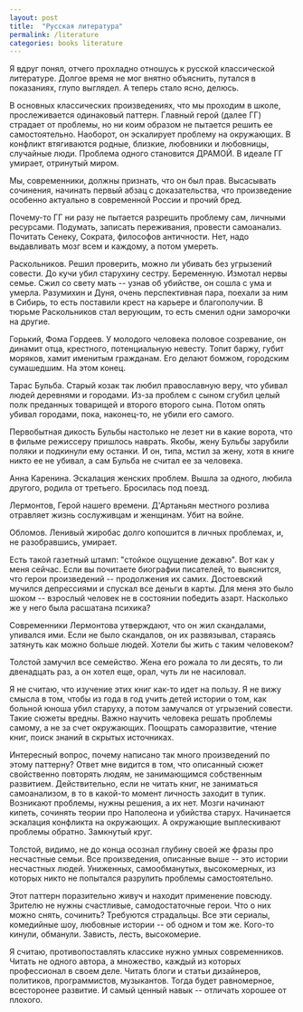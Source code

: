 ```yaml
---
layout: post
title:  "Русская литература"
permalink: /literature
categories: books literature
---
```


Я вдруг понял, отчего прохладно отношусь к русской классической
литературе. Долгое время не мог внятно объяснить, путался в показаниях, глупо
выглядел. А теперь стало ясно, делюсь.

В основных классических произведениях, что мы проходим в школе, прослеживается
одинаковый паттерн. Главный герой (далее ГГ) страдает от проблемы, но ни коим
образом не пытается решить ее самостоятельно. Наоборот, он эскалирует проблему
на окружающих. В конфликт втягиваются родные, близкие, любовники и любовницы,
случайные люди. Проблема одного становится ДРАМОЙ. В идеале ГГ умирает,
отринутый миром.

Мы, современники, должны признать, что он был прав. Высасывать сочинения,
начинать первый абзац с доказательства, что произведение особенно актуально в
современной России и прочий бред.

Почему-то ГГ ни разу не пытается разрешить проблему сам, личными
ресурсами. Подумать, записать переживания, провести самоанализ. Почитать Сенеку,
Сократа, философов античности. Нет, надо выдавливать мозг всем и каждому, а
потом умереть.

Раскольников. Решил проверить, можно ли убивать без угрызений совести. До кучи
убил старухину сестру. Беременную. Измотал нервы семье. Сжил со свету мать --
узнав об убийстве, он сошла с ума и умерла. Разумихин и Дуня, очень
перспективная пара, поехали за ним в Сибирь, то есть поставили крест на карьере
и благополучии. В тюрьме Раскольников стал верующим, то есть сменил одни
заморочки на другие.

Горький, Фома Гордеев. У молодого человека половое созревание, он динамит отца,
крестного, потенциальную невесту. Топит баржу, губит моряков, хамит именитым
гражданам. Его делают бомжом, городским сумашедшим. На этом конец.

Тарас Бульба. Старый козак так любил православную веру, что убивал людей
деревнями и городами. Из-за проблем с сыном сгубил целый полк преданных
товарищей и второго второго сына. Потом опять убивал городами, пока, наконец-то,
не убили его самого.

Первобытная дикость Бульбы настолько не лезет ни в какие ворота, что в фильме
режиссеру пришлось наврать. Якобы, жену Бульбы зарубили поляки и подкинули ему
останки. И он, типа, мстил за жену, хотя в книге никто ее не убивал, а сам
Бульба не считал ее за человека.

Анна Каренина. Эскалация женских проблем. Вышла за одного, любила другого,
родила от третьего. Бросилась под поезд.

Лермонтов, Герой нашего времени. Д'Артаньян местного розлива отравляет жизнь
сослуживцам и женщинам. Убит на войне.

Обломов. Ленивый жиробас долго копошится в личных проблемах, и, не разобравшись,
умирает.

Есть такой газетный штамп: "стойкое ощущение дежавю". Вот как у меня
сейчас. Если вы почитаете биографии писателей, то выяснится, что герои
произведений -- продолжения их самих. Достоевский мучился депрессиями и спускал
все деньги в карты. Для меня это было шоком -- взрослый человек не в состоянии
победить азарт. Насколько же у него была расшатана психика?

Современники Лермонтова утверждают, что он жил скандалами, упивался ими. Если не
было скандалов, он их развязывал, стараясь затянуть как можно больше
людей. Хотели бы жить с таким человеком?

Толстой замучил все семейство. Жена его рожала то ли десять, то ли двенадцать
раз, а он хотел еще, орал, чуть ли не насиловал.

Я не считаю, что изучение этих книг как-то идет на пользу. Я не вижу смысла в
том, чтобы из года в год учить детей истории о том, как больной юноша убил
старуху, а потом замучался от угрызений совести. Такие сюжеты вредны. Важно
научить человека решать проблемы самому, а не за счет окружающих. Поощрать
саморазвитие, чтение книг, поиск знаний в скрытых источниках.

Интересный вопрос, почему написано так много произведений по этому паттерну?
Ответ мне видится в том, что описанный сюжет свойственно повторять людям, не
занимающимся собственным развитием. Действительно, если не читать книг, не
заниматься самоанализом, в то в какой-то момент личность заходит в
тупик. Возникают проблемы, нужны решения, а их нет. Мозги начинают кипеть,
сочинять теории про Наполеона и убийства старух. Начинается эскалация конфликта
на окружающих. А окружающие выплескивают проблемы обратно. Замкнутый круг.

Толстой, видимо, не до конца осознал глубину своей же фразы про несчастные
семьи. Все произведения, описанные выше -- это истории несчастных
людей. Униженных, самообманутых, высокомерных, из которых никто не попытался
разрулить проблемы самостоятельно.

Этот паттерн поразительно живуч и находит применение повсюду. Зрителю не нужны
счастливые, самодостаточные герои. Что о них можно снять, сочинить? Требуются
страдальцы. Все эти сериалы, комедийные шоу, любовные истории -- об одном и том
же. Кого-то кинули, обманули. Зависть, лесть, высокомерие.

Я считаю, противопоставлять классике нужно умных современников. Читать не одного
автора, а множество, каждый из которых профессионал в своем деле. Читать блоги и
статьи дизайнеров, политиков, программистов, музыкантов. Тогда будет
равномерное, всесторонее развитие. И самый ценный навык -- отличать хорошее от
плохого.
